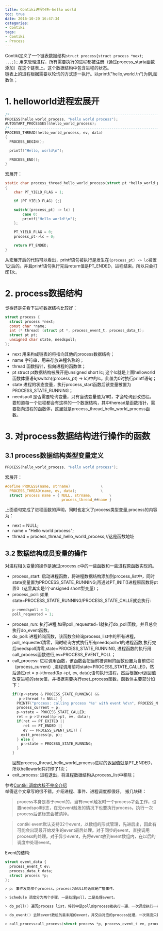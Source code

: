 ```yaml
---
title: Contiki进程分析-hello world
toc: true
date: 2016-10-20 16:47:34
categories:
- Contiki
tags:
- Contiki
- Process
---
```


Contiki定义了一个链表数据结构`struct process{struct process *next; ...;};` 用来管理进程，所有需要执行的进程都被注册（通过process_starta函数添加）在这个链表上。这个数据结构中包含进程的状态。  
链表上的进程根据需要以轮询的方式逐一执行。以printf("hello,world.\n")为例,函数体；
<!--more-->

# 1. helloworld进程宏展开
``` c
/*---------------------------------------------------------------------------*/
PROCESS(hello_world_process, "Hello world process");
AUTOSTART_PROCESSES(&hello_world_process);
/*---------------------------------------------------------------------------*/
PROCESS_THREAD(hello_world_process, ev, data)
{
  PROCESS_BEGIN();

  printf("Hello, world\n");
  
  PROCESS_END();
}
```
宏展开：
``` c
static char process_thread_hello_world_process(struct pt *hello_world_process, process_event_t ev, process_data_t data)
{
    char PT_YIELD_FLAG = 1;

    if (PT_YIELD_FLAG) {;}

    switch((process_pt) -> lc) {
        case 0:
        printf("Hello world!\n");
    };

    PT_YIELD_FLAG = 0;
    process_pt->lc = 0;

    return PT_ENDED;
}
```
从宏展开后的代码可以看出，printf语句被执行是发生在`(process_pt) -> lc`被置1之后的。并且printf语句执行完后return值是PT_ENDED，进程结束。所以只会打印1次。

# 2. process数据结构
觉得还是先看下进程数据结构比较好：
``` c
struct process {
  struct process *next;
  const char *name;
  int (* thread) (struct pt *, process_event_t, process_data_t);
  struct pt pt;
  unsigned char state, needspoll;
};
```
* next 用来构成链表的将指向其他的process数据结构；
* name 字符串，用来存放进程名称的；
* thread 函数指针，指向进程的函数体；
* pt struct pt数据结构被展开是unsigned short lc; 这个lc就是上面helloworld函数体重语句switch((process_pt) -> lc)中的lc，此值为0时执行printf语句；
* state 进程的状态变量，执行process_start函数后该变量被置为PROCESS_STATE_RUNNING；
* needspoll 是否需要轮询变量，只有当该变量值为1时，才会轮询到改进程。
要知道每一个进程都会有这样的一个数据结构，其中theread是函数指针，需要指向进程的函数体，这里就是process_thread_hello_world_process函数。  

# 3. 对process数据结构进行操作的函数
## 3.1 process数据结构类型变量定义

``` c
PROCESS(hello_world_process, "Hello world process");
```
宏展开：
``` c
#define PROCESS(name, strname)				\
  PROCESS_THREAD(name, ev, data);			\
  struct process name = { NULL, strname,		\
                          process_thread_##name }
```
上面语句完成了进程函数的声明，同时也定义了process类型变量,process的内容为：
* next = NULL;
* name = "Hello world process";
* thread = process_thread_hello_world_process;//这是函数地址

## 3.2 数据结构成员变量的操作
对进程相关变量的操作是通过process.c中的一些函数和一些进程原函数实现的。
* process_start: 启动进程函数，将进程数据结构添加到process_list中，同时state变量置为PROCESS_STATE_RUNNING;再通过PT_INIT()进程原函数将pt置0（这里其实是1个unsigned short型变量）；
* process_poll: 如果state=PROCESS_STATE_RUNNING/PROCESS_STATE_CALLE就会执行:
  ``` c
  p->needspoll = 1;
  poll_requested = 1;
  ```
* process_run: 执行进程,如果poll_requested=1就执行do_poll函数，并且总会执行do_event函数。
* do_poll: 进程轮询函数，该函数会轮询process_list中的所有进程，poll_requested清零，同时轮询方式执行所有needspoll=1的进程函数,执行完后needspoll清零,state=PROCESS_STATE_RUNNING, 进程函数的执行用call_process函数进行,ev=PROCESS_EVENT_POLL；
* call_process: 进程调用函数，该函数会把当前被调用的函数设置为当前进程（process_current）,进程调用前将state=PROCESS_STATE_CALLED，然后通过ret = p->thread(&p->pt, ev, data);语句执行进程，然后根据ret返回值改变进程的state值，并根据需要执行exet_process函数，函数体主要部分如下：
  ``` c
  if((p->state & PROCESS_STATE_RUNNING) &&
     p->thread != NULL) {
    PRINTF("process: calling process '%s' with event %d\n", PROCESS_NAME_STRING(p), ev);
    process_current = p;
    p->state = PROCESS_STATE_CALLED;
    ret = p->thread(&p->pt, ev, data);
    if(ret == PT_EXITED ||
       ret == PT_ENDED ||
       ev == PROCESS_EVENT_EXIT) {
      exit_process(p, p);
    } else {
      p->state = PROCESS_STATE_RUNNING;
    }
  }
  ```
  回想process_thread_hello_world_process进程的返回值就是PT_ENDED，所以helloworld只打印了1次；
* exit_process: 进程退出，将进程数据结构从process_list中移除；
 
参考[Contiki 调度内核不完全介绍](https://my.oschina.net/lgl88911/blog/139463)  
举得这个文章写的很不错，介绍进程、事件、进程调度都很好。
搬几块砖：
> process本身是基于event的，当有event触发时一个process才会工作，设置needspoll标志，在无event触发的情况下也要执行process，执行一次process后该标志会被清掉。 

> contiki event默认支持32个event，以数组的形式管理，先进后出，因此有可能会出现最开始发生的event最后处理。对于同步的event，直接调用process的处理。对于异步event，先将event放到event数组内，在以后的调度中处理event。  

Event的结构:
``` c
struct event_data {
  process_event_t ev;
  process_data_t data;
  struct process *p;
};

> p: 事件发向那个process，process为NULL的话就是广播事件。  

> Schedule 调度分为两个步骤，一是处理poll，二是处理event。  

> do_poll() 遍历process list，将其中是poll的process都执行一遍，一次调度执行一次这个动作。  

> do_event() 去除event数组的最末尾的event，并交由对应的process处理，一次调度只能处理一个event。  

> call_processcall_process(struct process *p, process_event_t ev, process_data_t data) process处理event的函数，当一个process处理了event后，将被设置为PROCESS_STATE_CALLED状态，那么下次调度就不会被处理，将CPU时间可以让给其它的process。

